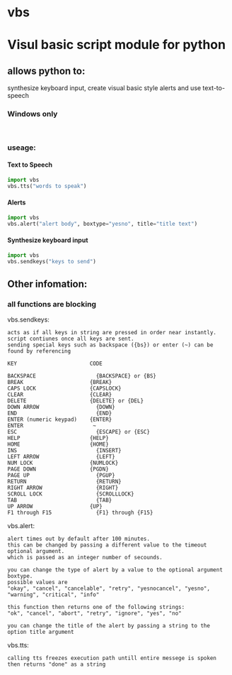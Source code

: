 # vbs
<h1>Visul basic script module for python</h1>
<h2>allows python to: </h2>
  synthesize keyboard input, create visual basic style alerts and use text-to-speech
<br>
<h3>Windows only</h3>
<br>
<h3>useage:</h3>

  <h4>Text to Speech</h4>
  
  ```python
  import vbs
  vbs.tts("words to speak")
  ```

  <h4>Alerts</h4>
  
  ```python
  import vbs
  vbs.alert("alert body", boxtype="yesno", title="title text")
  ```

  <h4>Synthesize keyboard input</h4>
  
  ```python
  import vbs
  vbs.sendkeys("keys to send")
  ```
<h2>Other infomation:</h2>

  <h3>all functions are blocking</h3>

  vbs.sendkeys:
  
    acts as if all keys in string are pressed in order near instantly.
    script contiunes once all keys are sent.
    sending special keys such as backspace ({bs}) or enter (~) can be found by referencing
    
    KEY                       CODE
    
    BACKSPACE	                {BACKSPACE} or {BS}
    BREAK 	                  {BREAK}
    CAPS LOCK 	              {CAPSLOCK}
    CLEAR 	                  {CLEAR}
    DELETE	                  {DELETE} or {DEL}
    DOWN ARROW  	            {DOWN}
    END                     	{END}
    ENTER (numeric keypad)    {ENTER}
    ENTER 	                   ~
    ESC 	                    {ESCAPE} or {ESC}
    HELP  	                  {HELP}
    HOME  	                  {HOME}
    INS 	                    {INSERT}
    LEFT ARROW  	            {LEFT}
    NUM LOCK  	              {NUMLOCK}
    PAGE DOWN  	              {PGDN}
    PAGE UP  	                {PGUP}
    RETURN  	                {RETURN}
    RIGHT ARROW  	            {RIGHT}
    SCROLL LOCK  	            {SCROLLLOCK}
    TAB  	                    {TAB}
    UP ARROW  	              {UP}
    F1 through F15  	        {F1} through {F15}
  
  vbs.alert:
  
    alert times out by default after 100 minutes.
    this can be changed by passing a different value to the timeout optional argument.
    which is passed as an integer number of secounds.
    
    you can change the type of alert by a value to the optional argument boxtype.
    possible values are
    "okay", "cancel", "cancelable", "retry", "yesnocancel", "yesno", "warning", "critical", "info"
    
    this function then returns one of the following strings:
    "ok", "cancel", "abort", "retry", "ignore", "yes", "no"
    
    you can change the title of the alert by passing a string to the option title argument
    
  vbs.tts:
  
    calling tts freezes execution path untill entire messege is spoken
    then returns "done" as a string
